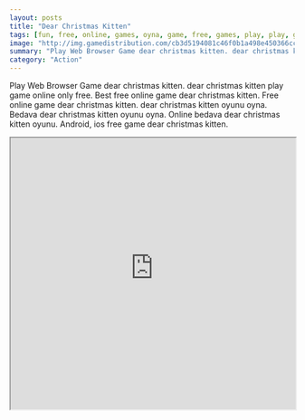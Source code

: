 ```yaml
---
layout: posts
title: "Dear Christmas Kitten"
tags: [fun, free, online, games, oyna, game, free, games, play, play, games]
image: "http://img.gamedistribution.com/cb3d5194081c46f0b1a498e450366cc8.jpg"
summary: "Play Web Browser Game dear christmas kitten. dear christmas kitten play game online only free. Best free online game dear christmas kitten. Free online game dear christmas kitten. dear christmas kitten oyunu oyna. Bedava dear christmas kitten oyunu oyna. Online bedava dear christmas kitten oyunu. Android, ios free game dear christmas kitten."
category: "Action"
---
```


Play Web Browser Game dear christmas kitten. dear christmas kitten play game online only free. Best free online game dear christmas kitten. Free online game dear christmas kitten. dear christmas kitten oyunu oyna. Bedava dear christmas kitten oyunu oyna. Online bedava dear christmas kitten oyunu. Android, ios free game dear christmas kitten.

<iframe width="100%" height="480px;" src="http://flash.gamedistribution.com?game=cb3d5194081c46f0b1a498e450366cc8"></iframe>